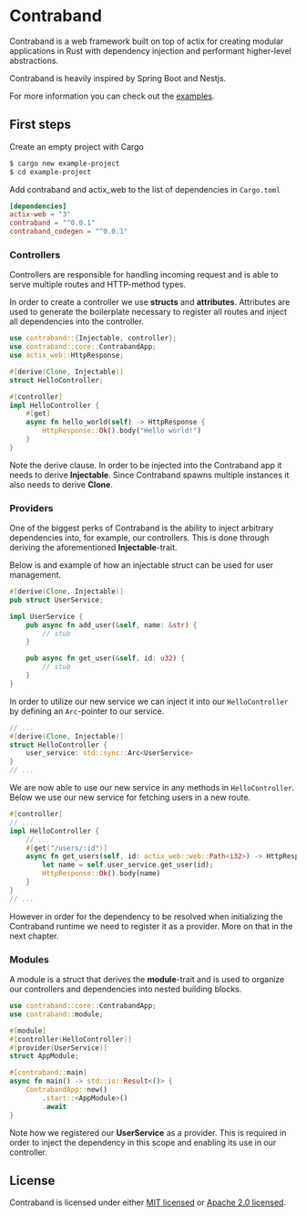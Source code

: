 # Contraband

Contraband is a web framework built on top of actix for creating modular
applications in Rust with dependency injection and performant higher-level
abstractions.

Contraband is heavily inspired by Spring Boot and Nestjs.

For more information you can check out the
[examples](https://github.com/styren/contraband/tree/master/examples).

## First steps

Create an empty project with Cargo
```bash
$ cargo new example-project
$ cd example-project
```

Add contraband and actix\_web to the list of dependencies in `Cargo.toml`
```toml
[dependencies]
actix-web = "3"
contraband = "^0.0.1"
contraband_codegen = "^0.0.1"
```

### Controllers

Controllers are responsible for handling incoming request and is able to serve
multiple routes and HTTP-method types.

In order to create a controller we use **structs** and **attributes**. Attributes
are used to generate the boilerplate necessary to register all routes and
inject all dependencies into the controller.

```rust
use contraband::{Injectable, controller};
use contraband::core::ContrabandApp;
use actix_web::HttpResponse;

#[derive(Clone, Injectable)]
struct HelloController;

#[controller]
impl HelloController {
    #[get]
    async fn hello_world(self) -> HttpResponse {
        HttpResponse::Ok().body("Hello world!")
    }
}
```

Note the derive clause. In order to be injected into the Contraband app it
needs to derive **Injectable**. Since Contraband spawns multiple instances it
also needs to derive **Clone**.

### Providers

One of the biggest perks of Contraband is the ability to inject arbitrary
dependencies into, for example, our controllers. This is done through deriving
the aforementioned **Injectable**-trait.

Below is and example of how an injectable struct can be used for user management.

```rust
#[derive(Clone, Injectable)]
pub struct UserService;

impl UserService {
    pub async fn add_user(&self, name: &str) {
        // stub
    }

    pub async fn get_user(&self, id: u32) {
        // stub
    }
}
```

In order to utilize our new service we can inject it into our `HelloController`
by defining an `Arc`-pointer to our service.

```rust
// ...
#[derive(Clone, Injectable)]
struct HelloController {
    user_service: std::sync::Arc<UserService>
}
// ...
```

We are now able to use our new service in any methods in `HelloController`.
Below we use our new service for fetching users in a new route.

```rust
#[controller]
// ...
impl HelloController {
    // ...
    #[get("/users/:id")]
    async fn get_users(self, id: actix_web::web::Path<i32>) -> HttpResponse {
        let name = self.user_service.get_user(id);
        HttpResponse::Ok().body(name)
    }
}
// ...
```

However in order for the dependency to be resolved when initializing the
Contraband runtime we need to register it as a provider. More on that in the
next chapter.

### Modules

A module is a struct that derives the **module**-trait and is used to organize
our controllers and dependencies into nested building blocks.

```rust
use contraband::core::ContrabandApp;
use contraband::module;

#[module]
#[controller(HelloController)]
#[provider(UserService)]
struct AppModule;

#[contraband::main]
async fn main() -> std::io::Result<()> {
    ContrabandApp::new()
        .start::<AppModule>()
        .await
}
```

Note how we registered our **UserService** as a provider. This is required in
order to inject the dependency in this scope and enabling its use in our
controller.

## License

Contraband is licensed under either [MIT licensed](LICENSE-MIT) or
[Apache 2.0 licensed](LICENSE-APACHE).
